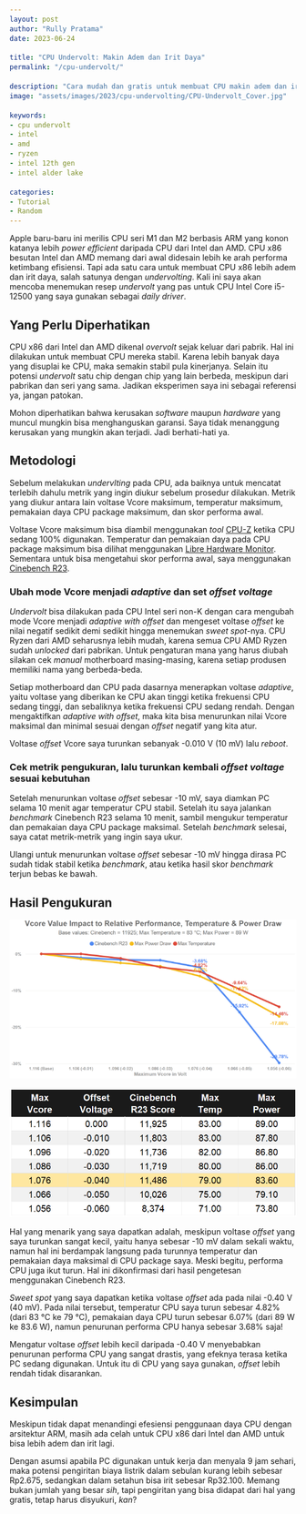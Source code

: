 ```yaml
---
layout: post
author: "Rully Pratama"
date: 2023-06-24

title: "CPU Undervolt: Makin Adem dan Irit Daya"
permalink: "/cpu-undervolt/"

description: "Cara mudah dan gratis untuk membuat CPU makin adem dan irit daya yaitu dengan undervolting"
image: "assets/images/2023/cpu-undervolting/CPU-Undervolt_Cover.jpg"

keywords:
- cpu undervolt
- intel
- amd
- ryzen
- intel 12th gen
- intel alder lake

categories:
- Tutorial
- Random
---
```


Apple baru-baru ini merilis CPU seri M1 dan M2 berbasis ARM yang konon katanya lebih *power efficient* daripada CPU dari Intel dan AMD. CPU x86 besutan Intel dan AMD memang dari awal didesain lebih ke arah performa ketimbang efisiensi. Tapi ada satu cara untuk membuat CPU x86 lebih adem dan irit daya, salah satunya dengan *undervolting*. Kali ini saya akan mencoba menemukan resep *undervolt* yang pas untuk CPU Intel Core i5-12500 yang saya gunakan sebagai *daily driver*.

## Yang Perlu Diperhatikan

CPU x86 dari Intel dan AMD dikenal *overvolt* sejak keluar dari pabrik. Hal ini dilakukan untuk membuat CPU mereka stabil. Karena lebih banyak daya yang disuplai ke CPU, maka semakin stabil pula kinerjanya. Selain itu potensi *undervolt* satu chip dengan chip yang lain berbeda, meskipun dari pabrikan dan seri yang sama. Jadikan eksperimen saya ini sebagai referensi ya, jangan patokan.

Mohon diperhatikan bahwa kerusakan *software* maupun *hardware* yang muncul mungkin bisa menghanguskan garansi. Saya tidak  menanggung kerusakan yang mungkin akan terjadi. Jadi berhati-hati ya.

## Metodologi

Sebelum melakukan *undervlting* pada CPU, ada baiknya untuk mencatat terlebih dahulu metrik yang ingin diukur sebelum prosedur dilakukan. Metrik yang diukur antara lain voltase Vcore maksimum, temperatur maksimum, pemakaian daya CPU package maksimum, dan skor performa awal.

Voltase Vcore maksimum bisa diambil menggunakan *tool* [CPU-Z](https://www.cpuid.com/softwares/cpu-z.html) ketika CPU sedang 100% digunakan. Temperatur dan pemakaian daya pada CPU package maksimum bisa dilihat menggunakan [Libre Hardware Monitor](https://github.com/LibreHardwareMonitor/LibreHardwareMonitor). Sementara untuk bisa mengetahui skor performa awal, saya menggunakan [Cinebench R23](https://www.maxon.net/en/downloads/cinebench-r23-downloads).

### Ubah mode Vcore menjadi *adaptive* dan set *offset voltage*

*Undervolt* bisa dilakukan pada CPU Intel seri non-K dengan cara mengubah mode Vcore menjadi *adaptive with offset* dan mengeset voltase *offset* ke nilai negatif sedikit demi sedikit hingga menemukan *sweet spot*-nya. CPU Ryzen dari AMD seharusnya lebih mudah, karena semua CPU AMD Ryzen sudah *unlocked* dari pabrikan. Untuk pengaturan mana yang harus diubah silakan cek *manual* motherboard masing-masing, karena setiap produsen memiliki nama yang berbeda-beda.

Setiap motherboard dan CPU pada dasarnya menerapkan voltase *adaptive*, yaitu voltase yang diberikan ke CPU akan tinggi ketika frekuensi CPU sedang tinggi, dan sebaliknya ketika frekuensi CPU sedang rendah. Dengan mengaktifkan *adaptive with offset*, maka kita bisa menurunkan nilai Vcore maksimal dan minimal sesuai dengan *offset* negatif yang kita atur.

Voltase *offset* Vcore saya turunkan sebanyak -0.010 V (10 mV) lalu *reboot*.

### Cek metrik pengukuran, lalu turunkan kembali *offset voltage* sesuai kebutuhan

Setelah menurunkan voltase *offset* sebesar -10 mV, saya diamkan PC selama 10 menit agar temperatur CPU stabil. Setelah itu saya jalankan *benchmark* Cinebench R23 selama 10 menit, sambil mengukur temperatur dan pemakaian daya CPU package maksimal. Setelah *benchmark* selesai, saya catat metrik-metrik yang ingin saya ukur.

Ulangi untuk menurunkan voltase *offset* sebesar -10 mV hingga dirasa PC sudah tidak stabil ketika *benchmark*, atau ketika hasil skor *benchmark* terjun bebas ke bawah.

## Hasil Pengukuran

[![Hasil undervolt CPU Intel Core i5-12500](/assets/images/2023/cpu-undervolting/Undervolt-Chart.webp)](/assets/images/2023/cpu-undervolting/Undervolt-Chart_Large.webp)

[![Tabel hasil undervolt CPU Intel Core i5-12500](/assets/images/2023/cpu-undervolting/CPU-Undervolt-Table.webp)](/assets/images/2023/cpu-undervolting/CPU-Undervolt-Table.webp)

Hal yang menarik yang saya dapatkan adalah, meskipun voltase *offset* yang saya turunkan sangat kecil, yaitu hanya sebesar -10 mV dalam sekali waktu, namun hal ini berdampak langsung pada turunnya temperatur dan pemakaian daya maksimal di CPU package saya. Meski begitu, performa CPU juga ikut turun. Hal ini dikonfirmasi dari hasil pengetesan menggunakan Cinebench R23.

*Sweet spot* yang saya dapatkan ketika voltase *offset* ada pada nilai -0.40 V (40 mV). Pada nilai tersebut, temperatur CPU saya turun sebesar 4.82% (dari 83 °C ke 79 °C), pemakaian daya CPU turun sebesar 6.07% (dari 89 W ke 83.6 W), namun penurunan performa CPU hanya sebesar 3.68% saja!

Mengatur voltase *offset* lebih kecil daripada -0.40 V menyebabkan penurunan performa CPU yang sangat drastis, yang efeknya terasa ketika PC sedang digunakan. Untuk itu di CPU yang saya gunakan, *offset* lebih rendah tidak disarankan.

## Kesimpulan

Meskipun tidak dapat menandingi efesiensi penggunaan daya CPU dengan arsitektur ARM, masih ada celah untuk CPU x86 dari Intel dan AMD untuk bisa lebih adem dan irit lagi.

Dengan asumsi apabila PC digunakan untuk kerja dan menyala 9 jam sehari, maka potensi pengiritan biaya listrik dalam sebulan kurang lebih sebesar Rp2.675, sedangkan dalam setahun bisa irit sebesar Rp32.100. Memang bukan jumlah yang besar *sih*, tapi pengiritan yang bisa didapat dari hal yang gratis, tetap harus disyukuri, *kan*?

